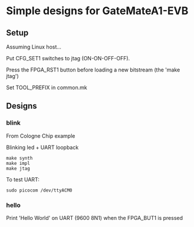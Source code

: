 # Simple designs for GateMateA1-EVB

## Setup

Assuming Linux host...

Put CFG_SET1 switches to jtag (ON-ON-OFF-OFF).

Press the FPGA_RST1 button before loading a new bitstream (the 'make jtag')

Set TOOL_PREFIX in common.mk


## Designs

### blink

From Cologne Chip example

Blinking led + UART loopback

```
make synth
make impl
make jtag
```

To test UART:
```
sudo picocom /dev/ttyACM0
```

### hello

Print 'Hello World' on UART (9600 8N1) when the FPGA_BUT1 is pressed

